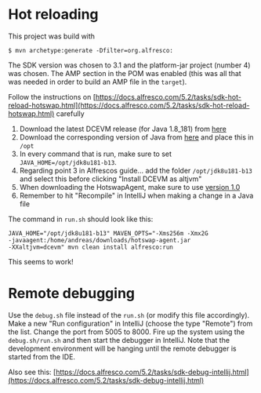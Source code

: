 # Hot reloading

This project was build with
```
$ mvn archetype:generate -Dfilter=org.alfresco:
```
The SDK version was chosen to 3.1 and the platform-jar project (number 4) was chosen.
The AMP section in the POM was enabled (this was all that was needed in order to build 
an AMP file in the `target`).

Follow the instructions on [https://docs.alfresco.com/5.2/tasks/sdk-hot-reload-hotswap.html](https://docs.alfresco.com/5.2/tasks/sdk-hot-reload-hotswap.html) carefully

1. Download the latest DCEVM release (for Java 1.8_181) from [here](https://github.com/dcevm/dcevm/releases)
2. Download the corresponding version of Java from [here](https://adoptopenjdk.net/archive.html) 
   and place this in `/opt`
3. In every command that is run, make sure to set `JAVA_HOME=/opt/jdk8u181-b13`.
4. Regarding point 3 in Alfrescos guide... add the folder `/opt/jdk8u181-b13` and select this before 
   clicking "Install DCEVM as altjvm"
5. When downloading the HotswapAgent, make sure to use [version 1.0](https://github.com/HotswapProjects/HotswapAgent/releases/tag/1.0)
6. Remember to hit "Recompile" in IntelliJ when making a change in a Java file

The command in `run.sh` should look like this:
```
JAVA_HOME="/opt/jdk8u181-b13" MAVEN_OPTS="-Xms256m -Xmx2G 
-javaagent:/home/andreas/downloads/hotswap-agent.jar 
-XXaltjvm=dcevm" mvn clean install alfresco:run
```

This seems to work!

# Remote debugging

Use the `debug.sh` file instead of the `run.sh` (or modify this file 
accordingly). Make a new "Run configuration" in IntelliJ (choose the type 
"Remote") from the list. Change the port from 5005 to 8000. Fire up the 
system using the `debug.sh/run.sh` and then start the debugger in IntelliJ. 
Note that the development environment will be hanging until the remote debugger 
is started from the IDE.

Also see this: [https://docs.alfresco.com/5.2/tasks/sdk-debug-intellij.html](https://docs.alfresco.com/5.2/tasks/sdk-debug-intellij.html)
